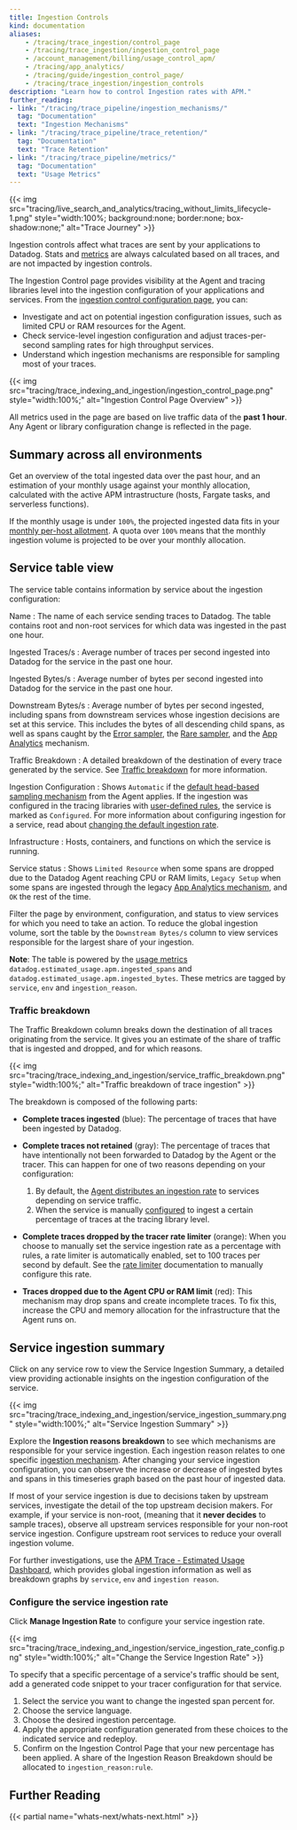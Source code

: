```yaml
---
title: Ingestion Controls
kind: documentation
aliases:
    - /tracing/trace_ingestion/control_page
    - /tracing/trace_ingestion/ingestion_control_page
    - /account_management/billing/usage_control_apm/
    - /tracing/app_analytics/
    - /tracing/guide/ingestion_control_page/
    - /tracing/trace_ingestion/ingestion_controls
description: "Learn how to control Ingestion rates with APM."
further_reading:
- link: "/tracing/trace_pipeline/ingestion_mechanisms/"
  tag: "Documentation"
  text: "Ingestion Mechanisms"
- link: "/tracing/trace_pipeline/trace_retention/"
  tag: "Documentation"
  text: "Trace Retention"
- link: "/tracing/trace_pipeline/metrics/"
  tag: "Documentation"
  text: "Usage Metrics"
---
```


{{< img src="tracing/live_search_and_analytics/tracing_without_limits_lifecycle-1.png" style="width:100%; background:none; border:none; box-shadow:none;" alt="Trace Journey" >}}

Ingestion controls affect what traces are sent by your applications to Datadog. Stats and [metrics][1] are always calculated based on all traces, and are not impacted by ingestion controls.

The Ingestion Control page provides visibility at the Agent and tracing libraries level into the ingestion configuration of your applications and services. From the [ingestion control configuration page][2], you can:
- Investigate and act on potential ingestion configuration issues, such as limited CPU or RAM resources for the Agent.
- Check service-level ingestion configuration and adjust traces-per-second sampling rates for high throughput services.
- Understand which ingestion mechanisms are responsible for sampling most of your traces.

{{< img src="tracing/trace_indexing_and_ingestion/ingestion_control_page.png" style="width:100%;" alt="Ingestion Control Page Overview" >}}

All metrics used in the page are based on live traffic data of the **past 1 hour**. Any Agent or library configuration change is reflected in the page.

## Summary across all environments

Get an overview of the total ingested data over the past hour, and an estimation of your monthly usage against your monthly allocation, calculated with the active APM intrastructure (hosts, Fargate tasks, and serverless functions).

If the monthly usage is under `100%`, the projected ingested data fits in your [monthly per-host allotment][3]. A quota over `100%` means that the monthly ingestion volume is projected to be over your monthly allocation.

## Service table view

The service table contains information by service about the ingestion configuration:

Name
: The name of each service sending traces to Datadog. The table contains root and non-root services for which data was ingested in the past one hour.

Ingested Traces/s
: Average number of traces per second ingested into Datadog for the service in the past one hour.

Ingested Bytes/s
: Average number of bytes per second ingested into Datadog for the service in the past one hour.

Downstream Bytes/s
: Average number of bytes per second ingested, including spans from downstream services whose ingestion decisions are set at this service. This includes the bytes of all descending child spans, as well as spans caught by the [Error sampler][4], the [Rare sampler][5], and the [App Analytics][6] mechanism.

Traffic Breakdown
: A detailed breakdown of the destination of every trace generated by the service. See [Traffic breakdown](#traffic-breakdown) for more information.

Ingestion Configuration
: Shows `Automatic` if the [default head-based sampling mechanism][7] from the Agent applies. If the ingestion was configured in the tracing libraries with [user-defined rules][8], the service is marked as `Configured`. For more information about configuring ingestion for a service, read about [changing the default ingestion rate](#configure-the-service-ingestion-rate).

Infrastructure
: Hosts, containers, and functions on which the service is running.

Service status
: Shows `Limited Resource` when some spans are dropped due to the Datadog Agent reaching CPU or RAM limits, `Legacy Setup` when some spans are ingested through the legacy [App Analytics mechanism][6], and `OK` the rest of the time.

Filter the page by environment, configuration, and status to view services for which you need to take an action. To reduce the global ingestion volume, sort the table by the `Downstream Bytes/s` column to view services responsible for the largest share of your ingestion.

**Note**: The table is powered by the [usage metrics][9] `datadog.estimated_usage.apm.ingested_spans` and `datadog.estimated_usage.apm.ingested_bytes`. These metrics are tagged by `service`, `env` and `ingestion_reason`.

### Traffic breakdown

The Traffic Breakdown column breaks down the destination of all traces originating from the service. It gives you an estimate of the share of traffic that is ingested and dropped, and for which reasons.

{{< img src="tracing/trace_indexing_and_ingestion/service_traffic_breakdown.png" style="width:100%;" alt="Traffic breakdown of trace ingestion" >}}

The breakdown is composed of the following parts:

- **Complete traces ingested** (blue): The percentage of traces that have been ingested by Datadog.
- **Complete traces not retained** (gray): The percentage of traces that have intentionally not been forwarded to Datadog by the Agent or the tracer. This can happen for one of two reasons depending on your configuration:

    1. By default, the [Agent distributes an ingestion rate][7] to services depending on service traffic.
    2. When the service is manually [configured][8] to ingest a certain percentage of traces at the tracing library level.

- **Complete traces dropped by the tracer rate limiter** (orange): When you choose to manually set the service ingestion rate as a percentage with rules, a rate limiter is automatically enabled, set to 100 traces per second by default. See the [rate limiter][8] documentation to manually configure this rate.

- **Traces dropped due to the Agent CPU or RAM limit** (red): This mechanism may drop spans and create incomplete traces. To fix this, increase the CPU and memory allocation for the infrastructure that the Agent runs on.

## Service ingestion summary

Click on any service row to view the Service Ingestion Summary, a detailed view providing actionable insights on the ingestion configuration of the service.

{{< img src="tracing/trace_indexing_and_ingestion/service_ingestion_summary.png" style="width:100%;" alt="Service Ingestion Summary" >}}

Explore the **Ingestion reasons breakdown** to see which mechanisms are responsible for your service ingestion. Each ingestion reason relates to one specific [ingestion mechanism][10]. After changing your service ingestion configuration, you can observe the increase or decrease of ingested bytes and spans in this timeseries graph based on the past hour of ingested data.

If most of your service ingestion is due to decisions taken by upstream services, investigate the detail of the top upstream decision makers. For example, if your service is non-root, (meaning that it **never decides** to sample traces), observe all upstream services responsible for your non-root service ingestion. Configure upstream root services to reduce your overall ingestion volume.

For further investigations, use the [APM Trace - Estimated Usage Dashboard][11], which provides global ingestion information as well as breakdown graphs by `service`, `env` and `ingestion reason`.

### Configure the service ingestion rate

Click **Manage Ingestion Rate** to configure your service ingestion rate.

{{< img src="tracing/trace_indexing_and_ingestion/service_ingestion_rate_config.png" style="width:100%;" alt="Change the Service Ingestion Rate" >}}

To specify that a specific percentage of a service's traffic should be sent, add a generated code snippet to your tracer configuration for that service.

1. Select the service you want to change the ingested span percent for.
2. Choose the service language.
3. Choose the desired ingestion percentage.
4. Apply the appropriate configuration generated from these choices to the indicated service and redeploy.
5. Confirm on the Ingestion Control Page that your new percentage has been applied. A share of the Ingestion Reason Breakdown should be allocated to `ingestion_reason:rule`.


## Further Reading

{{< partial name="whats-next/whats-next.html" >}}

[1]: /tracing/metrics/metrics_namespace/
[2]: https://app.datadoghq.com/apm/traces/ingestion-control
[3]: https://www.datadoghq.com/pricing/?product=apm--continuous-profiler#apm--continuous-profiler
[4]: /tracing/trace_pipeline/ingestion_mechanisms/#error-traces
[5]: /tracing/trace_pipeline/ingestion_mechanisms/#rare-traces
[6]: /tracing/trace_pipeline/ingestion_mechanisms/#single-spans-app-analytics
[7]: /tracing/trace_pipeline/ingestion_mechanisms/#in-the-agent
[8]: /tracing/trace_pipeline/ingestion_mechanisms/#in-tracing-libraries-user-defined-rules
[9]: /tracing/trace_pipeline/trace_retention_and_ingestion/usage_metrics
[10]: /tracing/trace_pipeline/ingestion_mechanisms/
[11]: https://app.datadoghq.com/dash/integration/30337/app-analytics-usage
